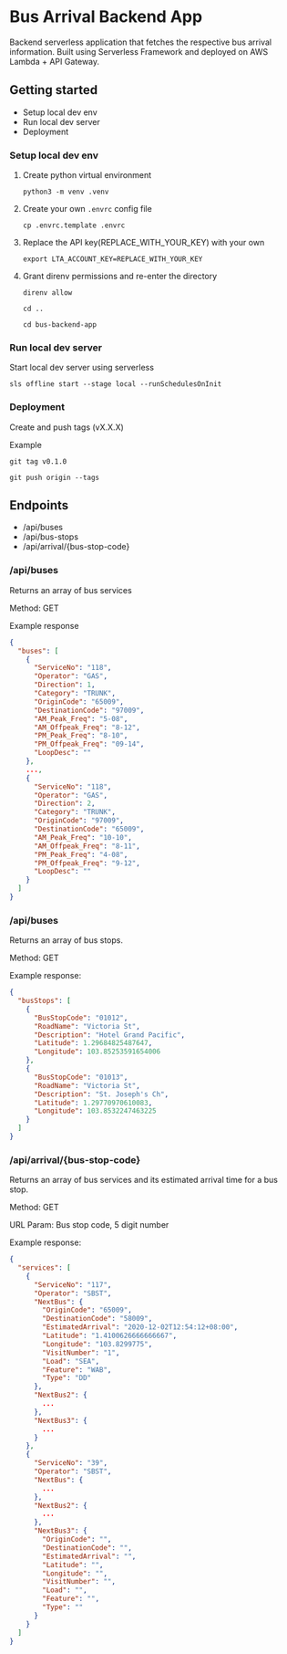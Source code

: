 # Bus Arrival Backend App
Backend serverless application that fetches the respective bus arrival information. Built using Serverless Framework and deployed on AWS Lambda + API Gateway.

## Getting started
- Setup local dev env
- Run local dev server
- Deployment

### Setup local dev env

1. Create python virtual environment

    `python3 -m venv .venv`

2. Create your own `.envrc` config file

    `cp .envrc.template .envrc`

3. Replace the API key(REPLACE_WITH_YOUR_KEY) with your own

    `export LTA_ACCOUNT_KEY=REPLACE_WITH_YOUR_KEY`

4. Grant direnv permissions and re-enter the directory 

    `direnv allow`

    `cd ..`

    `cd bus-backend-app`

### Run local dev server

Start local dev server using serverless
    
`sls offline start --stage local --runSchedulesOnInit`

### Deployment

  Create and push tags (vX.X.X)

  Example

  `git tag v0.1.0`

  `git push origin --tags`

## Endpoints
- /api/buses
- /api/bus-stops
- /api/arrival/{bus-stop-code}

### /api/buses

Returns an array of bus services

Method: GET

Example response
```json
{
  "buses": [
    {
      "ServiceNo": "118",
      "Operator": "GAS",
      "Direction": 1,
      "Category": "TRUNK",
      "OriginCode": "65009",
      "DestinationCode": "97009",
      "AM_Peak_Freq": "5-08",
      "AM_Offpeak_Freq": "8-12",
      "PM_Peak_Freq": "8-10",
      "PM_Offpeak_Freq": "09-14",
      "LoopDesc": ""
    },
    ...,
    {
      "ServiceNo": "118",
      "Operator": "GAS",
      "Direction": 2,
      "Category": "TRUNK",
      "OriginCode": "97009",
      "DestinationCode": "65009",
      "AM_Peak_Freq": "10-10",
      "AM_Offpeak_Freq": "8-11",
      "PM_Peak_Freq": "4-08",
      "PM_Offpeak_Freq": "9-12",
      "LoopDesc": ""
    }
  ]
}
```

### /api/buses

Returns an array of bus stops.

Method: GET

Example response:
```json
{
  "busStops": [
    {
      "BusStopCode": "01012",
      "RoadName": "Victoria St",
      "Description": "Hotel Grand Pacific",
      "Latitude": 1.29684825487647,
      "Longitude": 103.85253591654006
    },
    {
      "BusStopCode": "01013",
      "RoadName": "Victoria St",
      "Description": "St. Joseph's Ch",
      "Latitude": 1.29770970610083,
      "Longitude": 103.8532247463225
    }
  ]
}
```
### /api/arrival/{bus-stop-code}

Returns an array of bus services and its estimated arrival time for a bus stop.

Method: GET

URL Param: Bus stop code, 5 digit number

Example response:
```json
{
  "services": [
    {
      "ServiceNo": "117",
      "Operator": "SBST",
      "NextBus": {
        "OriginCode": "65009",
        "DestinationCode": "58009",
        "EstimatedArrival": "2020-12-02T12:54:12+08:00",
        "Latitude": "1.4100626666666667",
        "Longitude": "103.8299775",
        "VisitNumber": "1",
        "Load": "SEA",
        "Feature": "WAB",
        "Type": "DD"
      },
      "NextBus2": {
        ...
      },
      "NextBus3": {
        ...
      }
    },
    {
      "ServiceNo": "39",
      "Operator": "SBST",
      "NextBus": {
        ...
      },
      "NextBus2": {
        ...
      },
      "NextBus3": {
        "OriginCode": "",
        "DestinationCode": "",
        "EstimatedArrival": "",
        "Latitude": "",
        "Longitude": "",
        "VisitNumber": "",
        "Load": "",
        "Feature": "",
        "Type": ""
      }
    }
  ]
}
```
